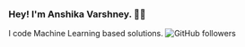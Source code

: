 ### Hey! I'm Anshika Varshney. 👋🏼

I code Machine Learning based solutions.
![GitHub followers](https://img.shields.io/github/followers/anmol098?label=Follow&style=social)
